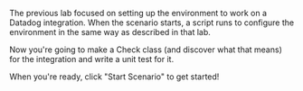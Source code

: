 The previous lab focused on setting up the environment to work on a Datadog integration. When the scenario starts, a script runs to configure the environment in the same way as described in that lab.

Now you're going to make a Check class (and discover what that means) for the integration and write a unit test for it.

When you're ready, click "Start Scenario" to get started!
